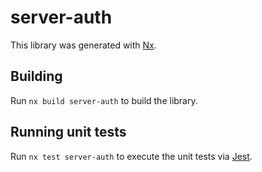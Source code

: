# server-auth

This library was generated with [Nx](https://nx.dev).

## Building

Run `nx build server-auth` to build the library.

## Running unit tests

Run `nx test server-auth` to execute the unit tests via [Jest](https://jestjs.io).
